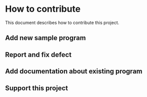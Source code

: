 # How to contribute
This document describes how to contribute this project.  

## Add new sample program

## Report and fix defect

## Add documentation about existing program

## Support this project